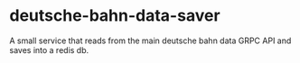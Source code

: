# deutsche-bahn-data-saver
A small service that reads from the main deutsche bahn data GRPC API and saves into a redis db.